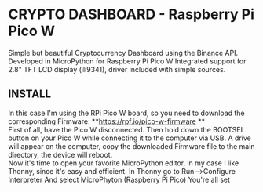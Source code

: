 # CRYPTO DASHBOARD - Raspberry Pi Pico W
Simple but beautiful Cryptocurrency Dashboard using the Binance API.
Developed in MicroPython for Raspberry Pi Pico W
Integrated support for 2.8" TFT LCD display (ili9341), driver included with simple sources.

## INSTALL
In this case I'm using the RPi Pico W board, so you need to download the corresponding Firmware:
**https://rpf.io/pico-w-firmware
**
<br>
First of all, have the Pico W disconnected.
Then hold down the BOOTSEL button on your Pico W while connecting it to the computer via USB.
A drive will appear on the computer, copy the downloaded Firmware file to the main directory, the device will reboot.
<br>
Now it's time to open your favorite MicroPython editor, in my case I like Thonny, since it's easy and efficient.
In Thonny go to Run-->Configure Interpreter
And select MicroPhyton (Raspberry Pi Pico)
You're all set
